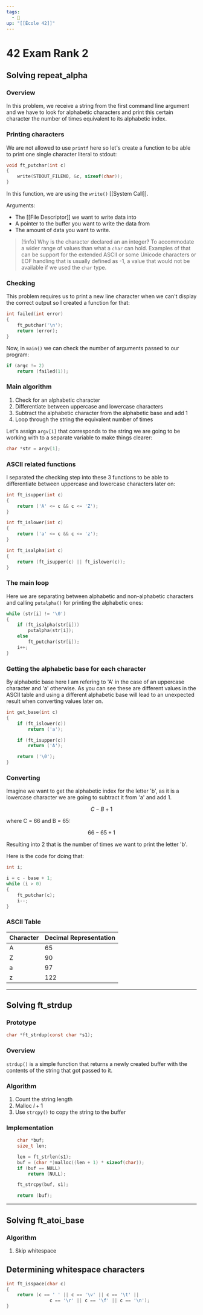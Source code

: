 ```yaml
---
tags:
  - 🌱
up: "[[École 42]]"
---
```

# 42 Exam Rank 2

## Solving repeat_alpha

### Overview

In this problem, we receive a string from the first command line argument and we have to look for alphabetic characters and print this certain character the number of times equivalent to its alphabetic index.

### Printing characters

We are not allowed to use `printf` here so let's create a function to be able to print one single character literal to stdout:

```c
void ft_putchar(int c)
{
	write(STDOUT_FILENO, &c, sizeof(char));
}
```

In this function, we are using the `write()` [[System Call]].

Arguments:
- The [[File Descriptor]] we want to write data into
- A pointer to the buffer you want to write the data from
- The amount of data you want to write.

> [!info] Why is the character declared an an integer?
> To accommodate a wider range of values than what a `char` can hold. Examples of that can be support for the extended ASCII or some Unicode characters or EOF handling that is usually defined as -1, a value that would not be available if we used the `char` type.

### Checking

This problem requires us to print a new line character when we can't display the correct output so I created a function for that:

```c
int failed(int error)
{
	ft_putchar('\n');
	return (error);
}
```

Now, in `main()` we can check the number of arguments passed to our program:

```c
if (argc != 2)
	return (failed(1));
```

### Main algorithm

1. Check for an alphabetic character
2. Differentiate between uppercase and lowercase characters
3. Subtract the alphabetic character from the alphabetic base and add 1
4. Loop through the string the equivalent number of times

Let's assign `argv[1]` that corresponds to the string we are going to be working with to a separate variable to make things clearer:

```c
char *str = argv[1];
```

### ASCII related functions

I separated the checking step into these 3 functions to be able to differentiate between uppercase and lowercase characters later on:

```c
int ft_isupper(int c)
{
	return ('A' <= c && c <= 'Z');
}
```

```c
int ft_islower(int c)
{
	return ('a' <= c && c <= 'z');
}
```

```c
int ft_isalpha(int c)
{
	return (ft_isupper(c) || ft_islower(c));
}
```

### The main loop

Here we are separating between alphabetic and non-alphabetic characters and calling `putalpha()` for printing the alphabetic ones:

```c
while (str[i] != '\0')
{
	if (ft_isalpha(str[i]))
		putalpha(str[i]);
	else
		ft_putchar(str[i]);
	i++;
}
```

### Getting the alphabetic base for each character

By alphabetic base here I am refering to 'A' in the case of an uppercase character and 'a' otherwise. As you can see these are different values in the ASCII table and using a different alphabetic base will lead to an unexpected result when converting values later on.

``` c
int get_base(int c)
{
	if (ft_islower(c))
		return ('a');

	if (ft_isupper(c))
		return ('A');

	return ('\0');
}
```

### Converting

Imagine we want to get the alphabetic index for the letter 'b', as it is a lowercase character we are going to subtract it from 'a' and add 1.

$$
C - B + 1
$$

where C = 66 and B = 65:

$$
66 - 65 + 1
$$

Resulting into 2 that is the number of times we want to print the letter 'b'.

Here is the code for doing that:

```c
int i;

i = c - base + 1;
while (i > 0)
{
	ft_putchar(c);
	i--;
}
```

### ASCII Table

| Character | Decimal Representation |
|-----------|------------------------|
| A         | 65                     |
| Z         | 90                     |
| a         | 97                     |
| z         | 122                    |

---

## Solving ft_strdup

### Prototype

```c
char *ft_strdup(const char *s1);
```

### Overview

`strdup()` is a simple function that returns a newly created buffer with the contents of the string that got passed to it.

### Algorithm

1. Count the string length
2. Malloc $l + 1$
3. Use `strcpy()` to copy the string to the buffer

### Implementation

```c
	char *buf;
	size_t len;

	len = ft_strlen(s1);
	buf = (char *)malloc((len + 1) * sizeof(char));
	if (buf == NULL)
		return (NULL);

	ft_strcpy(buf, s1);

	return (buf);

```

---

## Solving ft_atoi_base

### Algorithm

1. Skip whitespace

## Determining whitespace characters

```c
int ft_isspace(char c)
{
	return (c == ' ' || c == '\v' || c == '\t' ||
		       	c == '\r' || c == '\f' || c == '\n');
}
```

